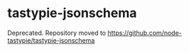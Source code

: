 # tastypie-jsonschema
Deprecated. Repository moved to https://github.com/node-tastypie/tastypie-jsonschema
